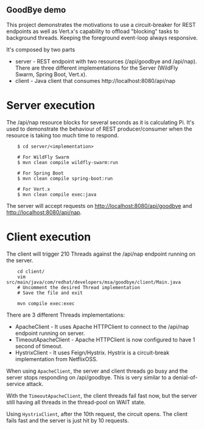 GoodBye demo
------------

This project demonstrates the motivations to use a circuit-breaker for REST endpoints as well as Vert.x's capability to offload "blocking" tasks to background threads.
Keeping the foreground event-loop always responsive.

It's composed by two parts

- server - REST endpoint with two resources (/api/goodbye and /api/nap). There are three different implementations for the Server (WildFly Swarm, Spring Boot, Vert.x).
- client - Java client that consumes http://localhost:8080/api/nap



Server execution
================

The /api/nap resource blocks for several seconds as it is calculating Pi. It's used to demonstrate the behaviour of REST producer/consumer when the resource is taking too much time to respond.


        $ cd server/<implementation>
        
        # For WildFly Swarm
        $ mvn clean compile wildfly-swarm:run
        
        # For Spring Boot
        $ mvn clean compile spring-boot:run

        # For Vert.x
        $ mvn clean compile exec:java

The server will accept requests on <http://localhost:8080/api/goodbye> and <http://localhost:8080/api/nap>.

Client execution
================

The client will trigger 210 Threads against the /api/nap endpoint running on the server.

        cd client/
        vim src/main/java/com/redhat/developers/msa/goodbye/client/Main.java
        # Uncomment the desired Thread implementation
        # Save the file and exit
        
        mvn compile exec:exec


There are 3 different Threads implementations:

- ApacheClient - It uses Apache HTTPClient to connect to the /api/nap endpoint running on server.
- TimeoutApacheClient - Apache HTTPClient is now configured to have 1 second of timeout.
- HystrixClient - It uses Feign/Hystrix. Hystrix is a circuit-break implementation from NetflixOSS.

When using `ApacheClient`, the server and client threads go busy and the server stops responding on /api/goodbye. This is very similar to a denial-of-service attack.  

With the `TimeoutApacheClient`, the client threads fail fast now, but the server still having all threads in the thread-pool on WAIT state. 

Using `HystrixClient`, after the 10th request, the circuit opens. The client fails fast and the server is just hit by 10 requests.
